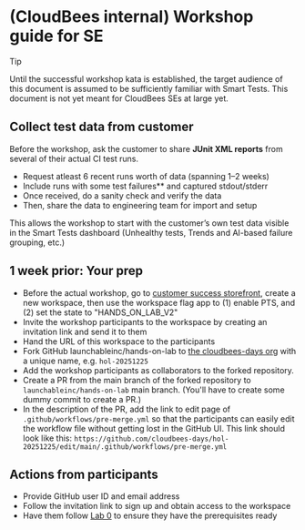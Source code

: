 # (CloudBees internal) Workshop guide for SE

> [!TIP]
> Until the successful workshop kata is established, the target audience of this document is assumed to be
> sufficiently familiar with Smart Tests. This document is not yet meant for CloudBees SEs at large yet.

## Collect test data from customer
Before the workshop, ask the customer to share **JUnit XML reports** from several of their actual CI test runs.

- Request atleast 6 recent runs worth of data (spanning 1–2 weeks)
- Include runs with some test failures** and captured stdout/stderr
- Once received, do a sanity check and verify the data
- Then, share the data to engineering team for import and setup

This allows the workshop to start with the customer’s own test data visible in the Smart Tests dashboard (Unhealthy tests, Trends and AI-based failure grouping, etc.)

## 1 week prior: Your prep
* Before the actual workshop, go to [customer success storefront](https://cloudbees.atlassian.net/wiki/spaces/LCHCTS/pages/4448921585/Storefront+Launchable+Customer+Success), create a new workspace, then
  use the workspace flag app to (1) enable PTS, and (2) set the state to "HANDS_ON_LAB_V2"
* Invite the workshop participants to the workspace by creating an invitation link and send it to them
* Hand the URL of this workspace to the participants
* Fork GitHub launchableinc/hands-on-lab to [the cloudbees-days org](https://github.com/cloudbees-days)
  with a unique name, e.g. `hol-20251225`
* Add the workshop participants as collaborators to the forked repository.
* Create a PR from the main branch of the forked repository to `launchableinc/hands-on-lab` main branch.
  (You'll have to create some dummy commit to create a PR.)
* In the description of the PR, add the link to edit page of `.github/workflows/pre-merge.yml` so that the participants
  can easily edit the workflow file without getting lost in the GitHub UI. This link should look like this:
  `https://github.com/cloudbees-days/hol-20251225/edit/main/.github/workflows/pre-merge.yml`

## Actions from participants
* Provide GitHub user ID and email address
* Follow the invitation link to sign up and obtain access to the workspace
* Have them follow [Lab 0](HANDSON0.md) to ensure they have the prerequisites ready
